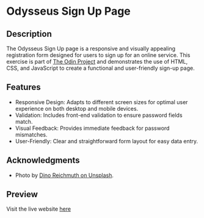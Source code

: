 # Odysseus Sign Up Page

## Description

The Odysseus Sign Up page is a responsive and visually appealing registration form designed for users to sign up for an online service. This exercise is part of [The Odin Project](https://www.theodinproject.com/) and demonstrates the use of HTML, CSS, and JavaScript to create a functional and user-friendly sign-up page.

## Features

* Responsive Design: Adapts to different screen sizes for optimal user experience on both desktop and mobile devices.
* Validation: Includes front-end validation to ensure password fields match.
* Visual Feedback: Provides immediate feedback for password mismatches.
* User-Friendly: Clear and straightforward form layout for easy data entry.

## Acknowledgments

* Photo by [Dino Reichmuth on Unsplash](https://unsplash.com/pt-br/fotografias/silhueta-da-pessoa-no-topo-da-montanha-apontando-lanterna-no-ceu-cheio-de-estrelas-durante-a-noite-d6yDSisNi4w).

## Preview

Visit the live website [here](https://ulissesfalves.github.io/sign-up-form/)
